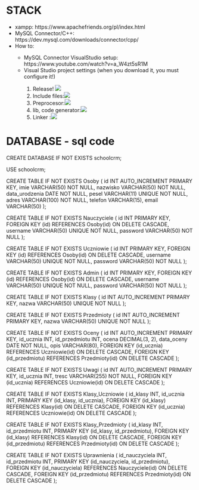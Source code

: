 # STACK
<ul>
  <li>xampp: https://www.apachefriends.org/pl/index.html</li>
  <li>MySQL Connector/C++: https://dev.mysql.com/downloads/connector/cpp/</li>
  <li>How to:</li>
  <ul>
    <li>MySQL Connector VisualStudio setup: https://www.youtube.com/watch?v=a_W4zt5sR1M</li>
    <li>Visual Studio project settings (when you download it, you must configure it!)</li>
    <ol>
        <li>Release! <img src="https://screen.proudmedia.eu/v4rand_12e1asd/devenv_2024-05-17_23-09-35.png"></li>
        <li>Include files:<img src="https://screen.proudmedia.eu/v4rand_12e1asd/setting1.png"></li>
        <li>Preprocesor:<img src="https://screen.proudmedia.eu/v4rand_12e1asd/setting2.png"></li>
        <li>lib, code generator:<img src="https://screen.proudmedia.eu/v4rand_12e1asd/setting3.png"></li>
        <li>Linker :<img src="https://screen.proudmedia.eu/v4rand_12e1asd/settings4.png"></li>
    </ol>
  </ul>
</ul>

# DATABASE - sql code
CREATE DATABASE IF NOT EXISTS schoolcrm;

USE schoolcrm;

CREATE TABLE IF NOT EXISTS Osoby (
    id INT AUTO_INCREMENT PRIMARY KEY,
    imie VARCHAR(50) NOT NULL,
    nazwisko VARCHAR(50) NOT NULL,
    data_urodzenia DATE NOT NULL,
    pesel VARCHAR(11) UNIQUE NOT NULL,
    adres VARCHAR(100) NOT NULL,
    telefon VARCHAR(15),
    email VARCHAR(50)
);

CREATE TABLE IF NOT EXISTS Nauczyciele (
    id INT PRIMARY KEY,
    FOREIGN KEY (id) REFERENCES Osoby(id) ON DELETE CASCADE,
    username VARCHAR(50) UNIQUE NOT NULL,
    password VARCHAR(50) NOT NULL
);

CREATE TABLE IF NOT EXISTS Uczniowie (
    id INT PRIMARY KEY,
    FOREIGN KEY (id) REFERENCES Osoby(id) ON DELETE CASCADE,
    username VARCHAR(50) UNIQUE NOT NULL,
    password VARCHAR(50) NOT NULL
);

CREATE TABLE IF NOT EXISTS Admin (
    id INT PRIMARY KEY,
    FOREIGN KEY (id) REFERENCES Osoby(id) ON DELETE CASCADE,
    username VARCHAR(50) UNIQUE NOT NULL,
    password VARCHAR(50) NOT NULL
);

CREATE TABLE IF NOT EXISTS Klasy (
    id INT AUTO_INCREMENT PRIMARY KEY,
    nazwa VARCHAR(50) UNIQUE NOT NULL
);

CREATE TABLE IF NOT EXISTS Przedmioty (
    id INT AUTO_INCREMENT PRIMARY KEY,
    nazwa VARCHAR(50) UNIQUE NOT NULL
);

CREATE TABLE IF NOT EXISTS Oceny (
    id INT AUTO_INCREMENT PRIMARY KEY,
    id_ucznia INT,
    id_przedmiotu INT,
    ocena DECIMAL(3, 2),
    data_oceny DATE NOT NULL,
    opis VARCHAR(80),
    FOREIGN KEY (id_ucznia) REFERENCES Uczniowie(id) ON DELETE CASCADE,
    FOREIGN KEY (id_przedmiotu) REFERENCES Przedmioty(id) ON DELETE CASCADE
);

CREATE TABLE IF NOT EXISTS Uwagi (
    id INT AUTO_INCREMENT PRIMARY KEY,
    id_ucznia INT,
    tresc VARCHAR(255) NOT NULL,
    FOREIGN KEY (id_ucznia) REFERENCES Uczniowie(id) ON DELETE CASCADE
);

CREATE TABLE IF NOT EXISTS Klasy_Uczniowie (
    id_klasy INT,
    id_ucznia INT,
    PRIMARY KEY (id_klasy, id_ucznia),
    FOREIGN KEY (id_klasy) REFERENCES Klasy(id) ON DELETE CASCADE,
    FOREIGN KEY (id_ucznia) REFERENCES Uczniowie(id) ON DELETE CASCADE
);

CREATE TABLE IF NOT EXISTS Klasy_Przedmioty (
    id_klasy INT,
    id_przedmiotu INT,
    PRIMARY KEY (id_klasy, id_przedmiotu),
    FOREIGN KEY (id_klasy) REFERENCES Klasy(id) ON DELETE CASCADE,
    FOREIGN KEY (id_przedmiotu) REFERENCES Przedmioty(id) ON DELETE CASCADE
);

CREATE TABLE IF NOT EXISTS Uprawnienia (
    id_nauczyciela INT,
    id_przedmiotu INT,
    PRIMARY KEY (id_nauczyciela, id_przedmiotu),
    FOREIGN KEY (id_nauczyciela) REFERENCES Nauczyciele(id) ON DELETE CASCADE,
    FOREIGN KEY (id_przedmiotu) REFERENCES Przedmioty(id) ON DELETE CASCADE
);
